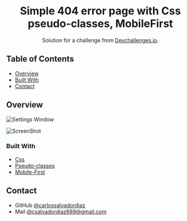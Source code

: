 <h1 align="center">Simple 404 error page with Css pseudo-classes, MobileFirst</h1>

<div align="center">
   Solution for a challenge from  <a href="http://devchallenges.io" target="_blank">Devchallenges.io</a>.
</div>

<!-- TABLE OF CONTENTS -->

## Table of Contents

- [Overview](#overview)
- [Built With](#built-with)
- [Contact](#contact)

<!-- OVERVIEW -->

## Overview

![Settings Window](https://raw.github.com/carlossalvadordiaz/404-not-found/master/images/mobile.png)

![ScreenShot](https://raw.github.com/carlossalvadordiaz/404-not-found/master/images/desktop.png)




### Built With

<!-- This section should list any major frameworks that you built your project using. Here are a few examples.-->

- [Css](https://developer.mozilla.org/es/docs/Web/CSS)
- [Pseudo-classes](#)
- [Mobile-First](#)

## Contact


- GitHub [@carlossalvadordiaz](https://{github.com/carlossalvadordiaz})
- Mail [@csalvadordiaz689@gmail.com](mailto:csalvadordiaz689@gmail.com)
